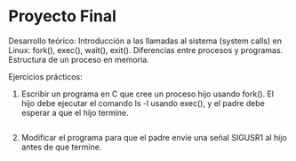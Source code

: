 # Proyecto Final
Desarrollo teórico: Introducción a las llamadas al sistema (system calls) en Linux: fork(), exec(), wait(), exit(). Diferencias entre procesos y programas. Estructura de un proceso en memoria.

Ejercicios prácticos:
1. Escribir un programa en C que cree un proceso hijo usando fork(). El hijo debe ejecutar el comando ls -l usando exec(), y el padre debe esperar a que el hijo termine.
```bash

```


2. Modificar el programa para que el padre envíe una señal SIGUSR1 al hijo antes de que termine.
```bash

```
